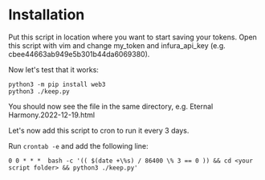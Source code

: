 
# Installation #

Put this script in location where you want to start saving your tokens.
Open this script with vim and change my_token and infura_api_key (e.g. cbee44663ab949e5b301b44da6069380).

Now let's test that it works:

```
python3 -m pip install web3
python3 ./keep.py
```

You should now see the file in the same directory, e.g. Eternal Harmony.2022-12-19.html

Let's now add this script to cron to run it every 3 days.

Run `crontab -e` and add the following line:

```
0 0 * * *  bash -c '(( $(date +\%s) / 86400 \% 3 == 0 )) && cd <your script folder> && python3 ./keep.py'
```

